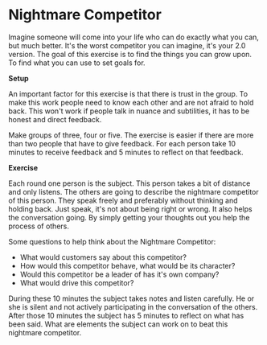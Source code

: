 # Nightmare Competitor

Imagine someone will come into your life who can do exactly what you can, but much better. It's the worst competitor you can imagine, it's your 2.0 version. The goal of this exercise is to find the things you can grow upon. To find what you can use to set goals for.

**Setup**

An important factor for this exercise is that there is trust in the group. To make this work people need to know each other and are not afraid to hold back. This won't work if people talk in nuance and subtilities, it has to be honest and direct feedback. 

Make groups of three, four or five. The exercise is easier if there are more than two people that have to give feedback. For each person take 10 minutes to receive feedback and 5 minutes to reflect on that feedback.

**Exercise**

Each round one person is the subject. This person takes a bit of distance and only listens. The others are going to describe the nightmare competitor of this person. They speak freely and preferably without thinking and holding back. Just speak, it's not about being right or wrong. It also helps the conversation going. By simply getting your thoughts out you help the process of others.

Some questions to help think about the Nightmare Competitor:

* What would customers say about this competitor?
* How would this competitor behave, what would be its character?
* Would this competitor be a leader of has it's own company?
* What would drive this competitor?

During these 10 minutes the subject takes notes and listen carefully. He or she is silent and not actively participating in the conversation of the others. After those 10 minutes the subject has 5 minutes to reflect on what has been said. What are elements the subject can work on to beat this nightmare competitor. 